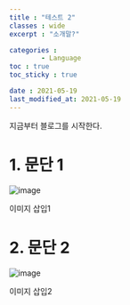 ```yaml
---
title : "테스트 2"
classes : wide
excerpt : "소개말?"

categories : 
        - Language
toc : true
toc_sticky : true

date : 2021-05-19
last_modified_at: 2021-05-19
---
```


지금부터 블로그를 시작한다.

# 1. 문단 1

![image](https://user-images.githubusercontent.com/58183633/117412852-38325800-af50-11eb-8a25-2027c3465ed6.png)


이미지 삽입1

# 2. 문단 2

![image](https://user-images.githubusercontent.com/58183633/117412852-38325800-af50-11eb-8a25-2027c3465ed6.png)

이미지 삽입2
